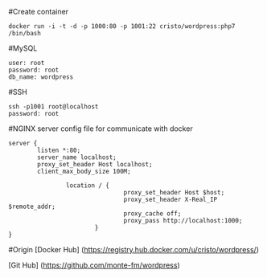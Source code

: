 #Create container
```
docker run -i -t -d -p 1000:80 -p 1001:22 cristo/wordpress:php7 /bin/bash
```

#MySQL
```
user: root 
password: root
db_name: wordpress
```
#SSH
```
ssh -p1001 root@localhost
password: root
```
#NGINX server config file for communicate with docker

```
server {
        listen *:80;
        server_name localhost;
        proxy_set_header Host localhost;
        client_max_body_size 100M;

                location / {
                                proxy_set_header Host $host;
                                proxy_set_header X-Real_IP $remote_addr;
                                proxy_cache off;
                                proxy_pass http://localhost:1000;
                        }
}
```

#Origin
[Docker Hub] (https://registry.hub.docker.com/u/cristo/wordpress/)

[Git Hub] (https://github.com/monte-fm/wordpress)
